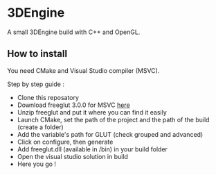 # 3DEngine

A small 3DEngine build with C++ and OpenGL.

## How to install

You need CMake and Visual Studio compiler (MSVC).

Step by step guide :

- Clone this reposatory
- Download freeglut 3.0.0 for MSVC [here](https://www.transmissionzero.co.uk/software/freeglut-devel/)
- Unzip freeglut and put it where you can find it easily
- Launch CMake, set the path of the project and the path of the build (create a folder)
- Add the variable's path for GLUT (check grouped and advanced)
- Click on configure, then generate
- Add freeglut.dll (available in /bin) in your build folder
- Open the visual studio solution in build
- Here you go !

		
